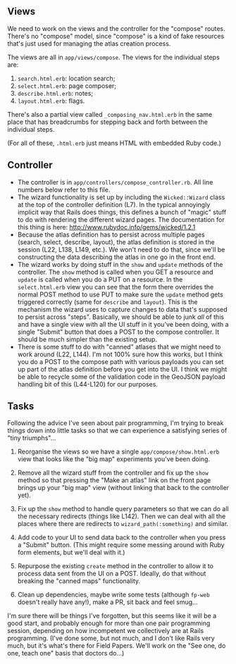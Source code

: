 
## Views

We need to work on the views and the controller for the "compose"
routes.  There's no "compose" model, since "compose" is a kind of fake
resources that's just used for managing the atlas creation process.

The views are all in `app/views/compose`.  The views for the
individual steps are:

1. `search.html.erb`: location search;
2. `select.html.erb`: page composer;
3. `describe.html.erb`: notes;
4. `layout.html.erb`: flags.

There's also a partial view called `_composing_nav.html.erb` in the
same place that has breadcrumbs for stepping back and forth between
the individual steps.

(For all of these, `.html.erb` just means HTML with embedded Ruby
code.)


## Controller

 * The controller is in `app/controllers/compose_controller.rb`.  All
   line numbers below refer to this file.
 * The wizard functionality is set up by including the
   `Wicked::Wizard` class at the top of the controller definition
   (L7).  In the typical annoyingly implicit way that Rails does
   things, this defines a bunch of "magic" stuff to do with rendering
   the different wizard pages.  The documentation for this thing is
   here: http://www.rubydoc.info/gems/wicked/1.2.1
 * Because the atlas definition has to persist across multiple pages
   (search, select, describe, layout), the atlas definition is stored
   in the session (L22, L138, L149, etc.).  We won't need to do that,
   since we'll be constructing the data describing the atlas in one go
   in the front end.
 * The wizard works by doing stuff in the `show` and `update` methods
   of the controller.  The `show` method is called when you GET a
   resource and `update` is called when you do a PUT on a resource.
   In the `select.html.erb` view you can see that the form there
   overrides the normal POST method to use PUT to make sure the
   `update` method gets triggered correctly (same for `describe` and
   `layout`).  This is the mechanism the wizard uses to capture
   changes to data that's supposed to persist across "steps".
   Basically, we should be able to junk *all* of this and have a
   single view with all the UI stuff in it you've been doing, with a
   single "Submit" button that does a POST to the compose controller.
   It should be much simpler than the existing setup.
 * There is some stuff to do with "canned" atlases that we might need
   to work around (L22, L144).  I'm not 100% sure how this works, but
   I think you do a POST to the compose path with various payloads you
   can set up part of the atlas definition before you get into the UI.
   I think we might be able to recycle some of the validation code in
   the GeoJSON payload handling bit of this (L44-L120) for our
   purposes.


## Tasks

Following the advice I've seen about pair programming, I'm trying to
break things down into little tasks so that we can experience a
satisfying series of "tiny triumphs"...

1. Reorganise the views so we have a single
   `app/compose/show.html.erb` view that looks like the "big map"
   experiments you've been doing.

2. Remove all the wizard stuff from the controller and fix up the
   `show` method so that pressing the "Make an atlas" link on the
   front page brings up your "big map" view (without linking that back
   to the controller yet).

3. Fix up the `show` method to handle query parameters so that we can
   do all the necessary redirects (things like L142).  Then we can
   deal with all the places where there are redirects to
   `wizard_path(:something)` and similar.

4. Add code to your UI to send data back to the controller when you
   press a "Submit" button.  (This might require some messing around
   with Ruby form elements, but we'll deal with it.)

5. Repurpose the existing `create` method in the controller to allow
   it to process data sent from the UI on a POST.  Ideally, do that
   without breaking the "canned maps" functionality.

6. Clean up dependencies, maybe write some tests (although `fp-web`
   doesn't really have any!), make a PR, sit back and feel smug...

I'm sure there will be things I've forgotten, but this seems like it
will be a good start, and probably enough for more than one pair
programming session, depending on how incompetent we collectively are
at Rails programming.  (I've done some, but not much, and I don't like
Rails very much, but it's what's there for Field Papers.  We'll work
on the "See one, do one, teach one" basis that doctors do...)
